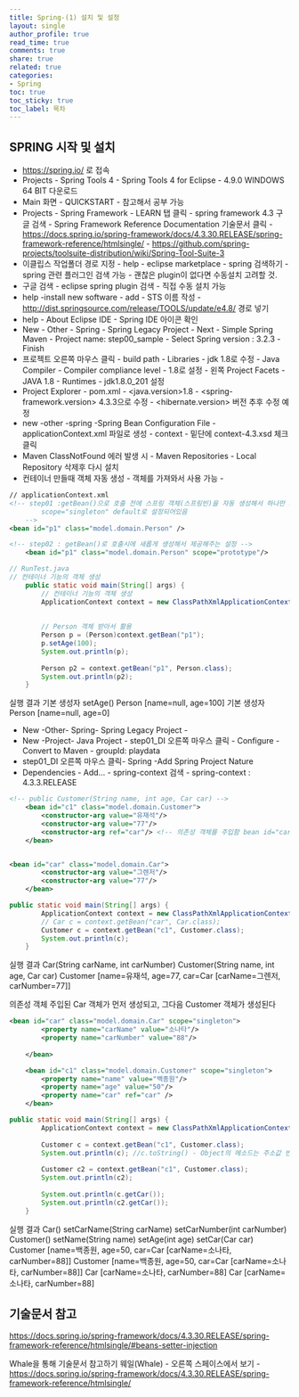 ```yaml
---
title: Spring-(1) 설치 및 설정
layout: single
author_profile: true
read_time: true
comments: true
share: true
related: true
categories:
- Spring
toc: true
toc_sticky: true
toc_label: 목차
---
```


## SPRING 시작 및 설치 
- https://spring.io/ 로 접속
- Projects - Spring Tools 4 - Spring Tools 4 for Eclipse - 4.9.0 WINDOWS 64 BIT 다운로드
- Main 화면 - QUICKSTART - 참고해서 공부 가능
- Projects - Spring Framework - LEARN 탭 클릭 - spring framework 4.3 구글 검색 -  Spring Framework Reference Documentation 기술문서 클릭 -
https://docs.spring.io/spring-framework/docs/4.3.30.RELEASE/spring-framework-reference/htmlsingle/ - https://github.com/spring-projects/toolsuite-distribution/wiki/Spring-Tool-Suite-3
- 이클립스 작업폴더 경로 지정 - help - eclipse marketplace - spring 검색하기 - spring 관련 플러그인 검색 가능 - 괜찮은 plugin이 없다면 수동설치 고려할 것.
- 구글 검색 - eclipse spring plugin 검색 - 직접 수동 설치 가능 
- help -install new software - add - STS 이름 작성 - http://dist.springsource.com/release/TOOLS/update/e4.8/ 경로 넣기 
- help - About Eclipse IDE - Spring IDE 아이콘 확인 
- New - Other - Spring - Spring Legacy Project - Next - Simple Spring Maven - Project name: step00_sample - Select Spring version : 3.2.3 -Finish
- 프로젝트 오른쪽 마우스 클릭 -  build path - Libraries - jdk 1.8로 수정 - Java Compiler - Compiler compliance level - 1.8로 설정 - 왼쪽 Project Facets - JAVA 1.8 - Runtimes - jdk1.8.0_201 설정
- Project Explorer - pom.xml - <java.version>1.8 - <spring-framework.version> 4.3.3으로 수정  -<!-- Hibernate / JPA --> <hibernate.version> 버전 추후 수정 예정
- new -other -spring -Spring Bean Configuration File - applicationContext.xml 파일로 생성 - context - 밑단에 context-4.3.xsd 체크 클릭 
- Maven ClassNotFound 에러 발생 시 - Maven Repositories - Local Repository 삭제후 다시 설치
- 컨테이너 만들때 객체 자동 생성 - 객체를 가져와서 사용 가능 - 
```xml
// applicationContext.xml
<!-- step01 :getBean()으로 호출 전에 스프링 객체(스프링빈)을 자동 생성해서 하나만 고유하게 유지하는 설정 
		scope="singleton" default로 설정되어있음
	-->
<bean id="p1" class="model.domain.Person" />

<!-- step02 : getBean()로 호출시에 새롭게 생성해서 제공해주는 설정 -->
	<bean id="p1" class="model.domain.Person" scope="prototype"/>

```
```java
// RunTest.java
// 컨테이너 기능의 객체 생성
	public static void main(String[] args) {
		// 컨테이너 기능의 객체 생성
		ApplicationContext context = new ClassPathXmlApplicationContext("applicationContext.xml");
		
		
		// Person 객체 받아서 활용
		Person p = (Person)context.getBean("p1");
		p.setAge(100);
		System.out.println(p);
		
		Person p2 = context.getBean("p1", Person.class);
		System.out.println(p2);
	}
```
실행 결과
    기본 생성자
    setAge()
    Person [name=null, age=100]
    기본 생성자
    Person [name=null, age=0]

- New -Other- Spring- Spring Legacy Project - 
- New -Project- Java Project - step01_DI 오른쪽 마우스 클릭 - Configure - Convert to Maven - groupId: playdata 
- step01_DI 오른쪽 마우스 클릭- Spring -Add Spring Project Nature 
- Dependencies - Add... - spring-context 검색 - spring-context : 4.3.3.RELEASE 

```xml
<!-- public Customer(String name, int age, Car car) -->
	<bean id="c1" class="model.domain.Customer">
		<constructor-arg value="유재석"/>
		<constructor-arg value="77"/>
		<constructor-arg ref="car"/> <!-- 의존성 객체를 주입함 bean id="car" -->
	</bean>


<bean id="car" class="model.domain.Car">
		<constructor-arg value="그렌저"/>
		<constructor-arg value="77"/>
	</bean> 
```
```java
public static void main(String[] args) {
		ApplicationContext context = new ClassPathXmlApplicationContext("di.xml");
		// Car c = context.getBean("car", Car.class);
		Customer c = context.getBean("c1", Customer.class);
		System.out.println(c);
	}
```

실행 결과
    Car(String carName, int carNumber)
    Customer(String name, int age, Car car)
    Customer [name=유재석, age=77, car=Car [carName=그렌저, carNumber=77]]

의존성 객체 주입된 Car 객체가 먼저 생성되고, 그다음 Customer 객체가 생성된다


```xml
<bean id="car" class="model.domain.Car" scope="singleton">
		<property name="carName" value="소나타"/>
		<property name="carNumber" value="88"/>
		
	</bean>

	<bean id="c1" class="model.domain.Customer" scope="singleton">
		<property name="name" value="백종원"/>
		<property name="age" value="50"/>
		<property name="car" ref="car" />
	</bean>
```
```java
public static void main(String[] args) {
		ApplicationContext context = new ClassPathXmlApplicationContext("di2.xml");
		
		Customer c = context.getBean("c1", Customer.class);
		System.out.println(c); //c.toString() - Object의 메소드는 주소값 반환 로직
		
		Customer c2 = context.getBean("c1", Customer.class);
		System.out.println(c2);
		
		System.out.println(c.getCar());
		System.out.println(c2.getCar());
	}
```
실행 결과
    Car()
    setCarName(String carName)
    setCarNumber(int carNumber)
    Customer()
    setName(String name)
    setAge(int age)
    setCar(Car car)
    Customer [name=백종원, age=50, car=Car [carName=소나타, carNumber=88]]
    Customer [name=백종원, age=50, car=Car [carName=소나타, carNumber=88]]
    Car [carName=소나타, carNumber=88]
    Car [carName=소나타, carNumber=88]


## 기술문서 참고
https://docs.spring.io/spring-framework/docs/4.3.30.RELEASE/spring-framework-reference/htmlsingle/#beans-setter-injection

Whale을 통해 기술문서 참고하기
웨일(Whale) - 오른쪽 스페이스에서 보기 - https://docs.spring.io/spring-framework/docs/4.3.30.RELEASE/spring-framework-reference/htmlsingle/ 